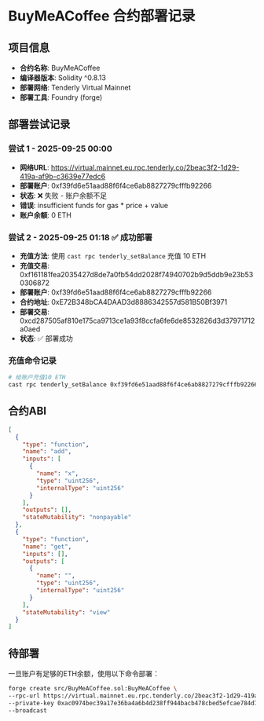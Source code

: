 # BuyMeACoffee 合约部署记录

## 项目信息
- **合约名称**: BuyMeACoffee
- **编译器版本**: Solidity ^0.8.13
- **部署网络**: Tenderly Virtual Mainnet
- **部署工具**: Foundry (forge)

## 部署尝试记录

### 尝试 1 - 2025-09-25 00:00
- **网络URL**: https://virtual.mainnet.eu.rpc.tenderly.co/2beac3f2-1d29-419a-af9b-c3639e77edc6
- **部署账户**: 0xf39fd6e51aad88f6f4ce6ab8827279cfffb92266
- **状态**: ❌ 失败 - 账户余额不足
- **错误**: insufficient funds for gas * price + value
- **账户余额**: 0 ETH

### 尝试 2 - 2025-09-25 01:18 ✅ 成功部署
- **充值方法**: 使用 `cast rpc tenderly_setBalance` 充值 10 ETH
- **充值交易**: 0xf161181fea2035427d8de7a0fb54dd2028f74940702b9d5ddb9e23b530306872
- **部署账户**: 0xf39fd6e51aad88f6f4ce6ab8827279cfffb92266
- **合约地址**: 0xE72B348bCA4DAAD3d8886342557d581B50Bf3971
- **部署交易**: 0xcd287505af810e175ca9713ce1a93f8ccfa6fe6de8532826d3d37971712a0aed
- **状态**: ✅ 部署成功

### 充值命令记录
```bash
# 给账户充值10 ETH
cast rpc tenderly_setBalance 0xf39fd6e51aad88f6f4ce6ab8827279cfffb92266 0x8AC7230489E80000 --rpc-url https://virtual.mainnet.eu.rpc.tenderly.co/2beac3f2-1d29-419a-af9b-c3639e77edc6
```

## 合约ABI
```json
[
  {
    "type": "function",
    "name": "add",
    "inputs": [
      {
        "name": "x",
        "type": "uint256",
        "internalType": "uint256"
      }
    ],
    "outputs": [],
    "stateMutability": "nonpayable"
  },
  {
    "type": "function",
    "name": "get",
    "inputs": [],
    "outputs": [
      {
        "name": "",
        "type": "uint256",
        "internalType": "uint256"
      }
    ],
    "stateMutability": "view"
  }
]
```

## 待部署
一旦账户有足够的ETH余额，使用以下命令部署：

```bash
forge create src/BuyMeACoffee.sol:BuyMeACoffee \
--rpc-url https://virtual.mainnet.eu.rpc.tenderly.co/2beac3f2-1d29-419a-af9b-c3639e77edc6 \
--private-key 0xac0974bec39a17e36ba4a6b4d238ff944bacb478cbed5efcae784d7bf4f2ff80 \
--broadcast
```